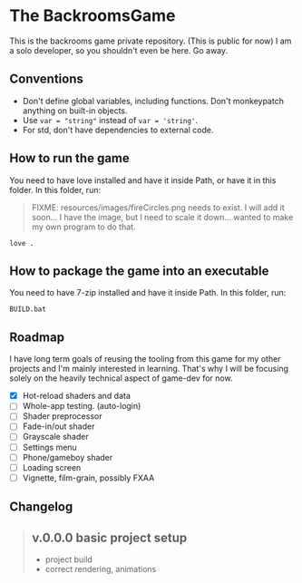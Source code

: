# The BackroomsGame

This is the backrooms game private repository. (This is public for now) I am a solo developer, so you shouldn't even be here. Go away.

## Conventions

- Don't define global variables, including functions. Don't monkeypatch anything on built-in objects.
- Use `var = "string"` instead of `var = 'string'`.
- For std, don't have dependencies to external code.

## How to run the game

You need to have love installed and have it inside Path, or have it in this folder. In this folder, run:
> FIXME: resources/images/fireCircles.png needs to exist. I will add it soon... I have the image, but I need to scale it down... wanted to make my own program to do that.
```batch
love .
```

## How to package the game into an executable

You need to have 7-zip installed and have it inside Path. In this folder, run:

```batch
BUILD.bat
```

## Roadmap

I have long term goals of reusing the tooling from this game for my other projects and I'm mainly
interested in learning. That's why I will be focusing solely on the heavily technical aspect of game-dev for now.

- [x] Hot-reload shaders and data
- [ ] Whole-app testing. (auto-login)
- [ ] Shader preprocessor
- [ ] Fade-in/out shader
- [ ] Grayscale shader
- [ ] Settings menu
- [ ] Phone/gameboy shader
- [ ] Loading screen
- [ ] Vignette, film-grain, possibly FXAA

## Changelog

> ## v.0.0.0 basic project setup
>
> - project build
> - correct rendering, animations
